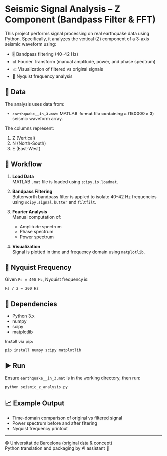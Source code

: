 
# Seismic Signal Analysis – Z Component (Bandpass Filter & FFT)

This project performs signal processing on real earthquake data using Python. Specifically, it analyzes the vertical (Z) component of a 3-axis seismic waveform using:

- 🎚️ Bandpass filtering (40–42 Hz)
- 📊 Fourier Transform (manual amplitude, power, and phase spectrum)
- 📈 Visualization of filtered vs original signals
- 📐 Nyquist frequency analysis

## 📂 Data
The analysis uses data from:
- `earthquake__in_3.mat`: MATLAB-format file containing a (150000 x 3) seismic waveform array.

The columns represent:
1. Z (Vertical)
2. N (North-South)
3. E (East-West)

## 🧪 Workflow

1. **Load Data**  
   MATLAB `.mat` file is loaded using `scipy.io.loadmat`.

2. **Bandpass Filtering**  
   Butterworth bandpass filter is applied to isolate 40–42 Hz frequencies using `scipy.signal.butter` and `filtfilt`.

3. **Fourier Analysis**  
   Manual computation of:
   - Amplitude spectrum
   - Phase spectrum
   - Power spectrum

4. **Visualization**  
   Signal is plotted in time and frequency domain using `matplotlib`.

## 🧠 Nyquist Frequency
Given `Fs = 400 Hz`, Nyquist frequency is:

```
Fs / 2 = 200 Hz
```

## 📜 Dependencies

- Python 3.x
- numpy
- scipy
- matplotlib

Install via pip:
```bash
pip install numpy scipy matplotlib
```

## ▶️ Run

Ensure `earthquake__in_3.mat` is in the working directory, then run:

```bash
python seismic_z_analysis.py
```

## 📈 Example Output

- Time-domain comparison of original vs filtered signal
- Power spectrum before and after filtering
- Nyquist frequency printout

---

© Universitat de Barcelona (original data & concept)  
Python translation and packaging by AI assistant 🤖
